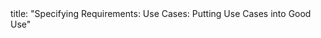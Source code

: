 <frontmatter>
title: "Specifying Requirements: Use Cases: Putting Use Cases into Good Use"
</frontmatter>

<include src="unit-inPage-asFlat.md" boilerplate />